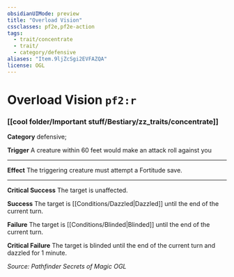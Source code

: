 ```yaml
---
obsidianUIMode: preview
title: "Overload Vision"
cssclasses: pf2e,pf2e-action
tags:
  - trait/concentrate
  - trait/
  - category/defensive
aliases: "Item.9ljZcSgi2EVFAZQA"
license: OGL
---
```

# Overload Vision `pf2:r`

### [[cool folder/Important stuff/Bestiary/zz_traits/concentrate]]

**Category** defensive; 




**Trigger** A creature within 60 feet would make an attack roll against you

* * *

**Effect** The triggering creature must attempt a Fortitude save.

* * *

**Critical Success** The target is unaffected.

**Success** The target is [[Conditions/Dazzled|Dazzled]] until the end of the current turn.

**Failure** The target is [[Conditions/Blinded|Blinded]] until the end of the current turn.

**Critical Failure** The target is blinded until the end of the current turn and dazzled for 1 minute.

*Source: Pathfinder Secrets of Magic*
*OGL*